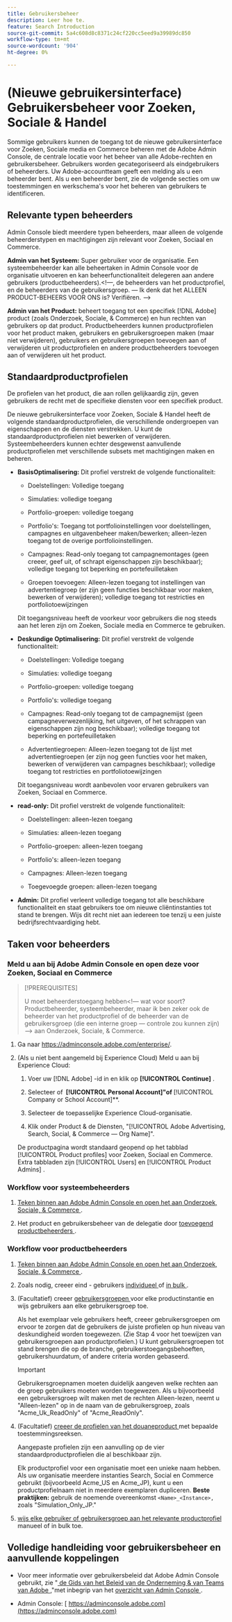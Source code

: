 ```yaml
---
title: Gebruikersbeheer
description: Leer hoe te.
feature: Search Introduction
source-git-commit: 5a4c608d8c8371c24cf220cc5eed9a39989dc850
workflow-type: tm+mt
source-wordcount: '904'
ht-degree: 0%

---
```


# (Nieuwe gebruikersinterface) Gebruikersbeheer voor Zoeken, Sociale &amp; Handel

Sommige gebruikers kunnen de toegang tot de nieuwe gebruikersinterface voor Zoeken, Sociale media en Commerce beheren met de Adobe Admin Console, de centrale locatie voor het beheer van alle Adobe-rechten en gebruikersbeheer. Gebruikers worden gecategoriseerd als eindgebruikers of beheerders. Uw Adobe-accountteam geeft een melding als u een beheerder bent. Als u een beheerder bent, zie de volgende secties om uw toestemmingen en werkschema&#39;s voor het beheren van gebruikers te identificeren.<!-- How can you see what your user role is, or will your Adobe Account Team tell you? -->

## Relevante typen beheerders

Admin Console biedt meerdere typen beheerders, maar alleen de volgende beheerderstypen en machtigingen zijn relevant voor Zoeken, Sociaal en Commerce.

**Admin van het Systeem:** Super gebruiker voor de organisatie. Een systeembeheerder kan alle beheertaken in Admin Console voor de organisatie uitvoeren en kan beheerfunctionaliteit delegeren aan andere gebruikers (productbeheerders).&lt;!—, de beheerders van het productprofiel, en de beheerders van de gebruikersgroep.  — Ik denk dat het ALLEEN PRODUCT-BEHEERS VOOR ONS is?  Verifiëren. —>

**Admin van het Product:** beheert toegang tot een specifiek [!DNL Adobe] product (zoals Onderzoek, Sociale, &amp; Commerce) en hun rechten van gebruikers op dat product. Productbeheerders kunnen productprofielen voor het product maken, gebruikers en gebruikersgroepen maken (maar niet verwijderen), gebruikers en gebruikersgroepen toevoegen aan of verwijderen uit productprofielen en andere productbeheerders toevoegen aan of verwijderen uit het product.

<!--
**Product profile admin:** Manages assigned product profiles for individual products. A product profile admin can add (but not remove) users and user groups to the organization; add or remove users and user groups from product profiles; and assign or revoke permissions from product profiles. [I don't think this is applicable: and manage the product roles for product profiles.]

**User group admin:** Manages assigned user groups and their access rights. A user group admin can add or remove users from groups and add or remove user group admins from groups.
-->

## Standaardproductprofielen

De profielen van het product, die aan rollen gelijkaardig zijn, geven gebruikers de recht met de specifieke diensten voor een specifiek product.

De nieuwe gebruikersinterface voor Zoeken, Sociale &amp; Handel heeft de volgende standaardproductprofielen, die verschillende ondergroepen van eigenschappen en de diensten verstrekken. U kunt de standaardproductprofielen niet bewerken of verwijderen. Systeembeheerders kunnen echter desgewenst aanvullende productprofielen met verschillende subsets met machtigingen maken en beheren.

* **BasisOptimalisering:** Dit profiel verstrekt de volgende functionaliteit:

   * Doelstellingen: Volledige toegang

   * Simulaties: volledige toegang

   * Portfolio-groepen: volledige toegang

   * Portfolio&#39;s: Toegang tot portfolioinstellingen voor doelstellingen, campagnes en uitgavenbeheer maken/bewerken; alleen-lezen toegang tot de overige portfolioinstellingen.

   * Campagnes: Read-only toegang tot campagnemontages (geen creeer, geef uit, of schrapt eigenschappen zijn beschikbaar); volledige toegang tot beperking en portefeuilletaken <!-- Is that the correct wording? -->

   * Groepen toevoegen: Alleen-lezen toegang tot instellingen van advertentiegroep (er zijn geen functies beschikbaar voor maken, bewerken of verwijderen); volledige toegang tot restricties en portfoliotoewijzingen <!-- Is that the correct wording? -->

  Dit toegangsniveau heeft de voorkeur voor gebruikers die nog steeds aan het leren zijn om Zoeken, Sociale media en Commerce te gebruiken.

* **Deskundige Optimalisering:** Dit profiel verstrekt de volgende functionaliteit:

   * Doelstellingen: Volledige toegang

   * Simulaties: volledige toegang

   * Portfolio-groepen: volledige toegang

   * Portfolio&#39;s: volledige toegang

   * Campagnes: Read-only toegang tot de campagnemijst (geen campagneverwezenlijking, het uitgeven, of het schrappen van eigenschappen zijn nog beschikbaar); volledige toegang tot beperking en portefeuilletaken <!-- Is that the correct wording? -->

   * Advertentiegroepen: Alleen-lezen toegang tot de lijst met advertentiegroepen (er zijn nog geen functies voor het maken, bewerken of verwijderen van campagnes beschikbaar); volledige toegang tot restricties en portfoliotoewijzingen <!-- Is that the correct wording? -->

  Dit toegangsniveau wordt aanbevolen voor ervaren gebruikers van Zoeken, Sociaal en Commerce.

* **read-only:** Dit profiel verstrekt de volgende functionaliteit:

   * Doelstellingen: alleen-lezen toegang

   * Simulaties: alleen-lezen toegang

   * Portfolio-groepen: alleen-lezen toegang

   * Portfolio&#39;s: alleen-lezen toegang

   * Campagnes: Alleen-lezen toegang

   * Toegevoegde groepen: alleen-lezen toegang

* **Admin:** Dit profiel verleent volledige toegang tot alle beschikbare functionaliteit en staat gebruikers toe om nieuwe cliëntinstanties tot stand te brengen. Wijs dit recht niet aan iedereen toe tenzij u een juiste bedrijfsrechtvaardiging hebt.

<!-- Do I need to include this? If so, adjust wording as needed

## Product-specific instances

 -->

## Taken voor beheerders

### Meld u aan bij Adobe Admin Console en open deze voor Zoeken, Sociaal en Commerce

>[!PREREQUISITES]
>
>U moet beheerderstoegang hebben&lt;!— wat voor soort? Productbeheerder, systeembeheerder, maar ik ben zeker ook de beheerder van het productprofiel of de beheerder van de gebruikersgroep (die een interne groep — controle zou kunnen zijn) —> aan Onderzoek, Sociale, &amp; Commerce.

1. Ga naar https://adminconsole.adobe.com/enterprise/.

1. (Als u niet bent aangemeld bij Experience Cloud) Meld u aan bij Experience Cloud:

   1. Voer uw [!DNL Adobe] -id in en klik op **[!UICONTROL Continue]** .

   1. Selecteer of **&#x200B; [!UICONTROL Personal Account]&quot;of &#x200B;** [!UICONTROL Company or School Account]**.<!-- Will it necessarily be "Company or School Account?" -->

   1. Selecteer de toepasselijke Experience Cloud-organisatie.

   1. Klik onder Product &amp; de Diensten, &quot;[!UICONTROL Adobe Advertising, Search, Social, & Commerce — Org Name]&quot;.

   De productpagina wordt standaard geopend op het tabblad [!UICONTROL Product profiles] voor Zoeken, Sociaal en Commerce. Extra tabbladen zijn [!UICONTROL Users] en [!UICONTROL Product Admins] .

### Workflow voor systeembeheerders

1. [ Teken binnen aan Adobe Admin Console en open het aan Onderzoek, Sociale, &amp; Commerce ](#open-admin-console).

1. Het product en gebruikersbeheer van de delegatie door [ toevoegend productbeheerders ](https://helpx.adobe.com/nl/enterprise/using/admin-roles.html#enterprise).

<!-- what else? -->

### Workflow voor productbeheerders

1. [ Teken binnen aan Adobe Admin Console en open het aan Onderzoek, Sociale, &amp; Commerce ](#open-admin-console).

1. Zoals nodig, creeer eind - gebruikers [ individueel ](https://helpx.adobe.com/nl/enterprise/using/manage-users-individually.html) of [ in bulk ](https://helpx.adobe.com/nl/enterprise/using/bulk-upload-users.html).

1. (Facultatief) creeer [ gebruikersgroepen ](https://helpx.adobe.com/nl/enterprise/using/user-groups.html) voor elke productinstantie en wijs gebruikers aan elke gebruikersgroep toe.

   Als het exemplaar vele gebruikers heeft, creeer gebruikersgroepen om ervoor te zorgen dat de gebruikers de juiste profielen op hun niveau van deskundigheid worden toegewezen. (Zie Stap 4 voor het toewijzen van gebruikersgroepen aan productprofielen.) U kunt gebruikersgroepen tot stand brengen die op de branche, gebruikerstoegangsbehoeften, gebruikershuurdatum, of andere criteria worden gebaseerd.

   >[!IMPORTANT]
   >
   >Gebruikersgroepnamen moeten duidelijk aangeven welke rechten aan de groep gebruikers moeten worden toegewezen. Als u bijvoorbeeld een gebruikersgroep wilt maken met de rechten Alleen-lezen, neemt u &quot;Alleen-lezen&quot; op in de naam van de gebruikersgroep, zoals &quot;Acme_Uk_ReadOnly&quot; of &quot;Acme_ReadOnly&quot;.

1. (Facultatief) [ creeer de profielen van het douaneproduct ](https://helpx.adobe.com/nl/enterprise/using/manage-product-profiles.html) met bepaalde toestemmingsreeksen.

   Aangepaste profielen zijn een aanvulling op de vier standaardproductprofielen die al beschikbaar zijn.

   Elk productprofiel voor een organisatie moet een unieke naam hebben. Als uw organisatie meerdere instanties Search, Social en Commerce gebruikt (bijvoorbeeld Acme_US en Acme_JP), kunt u een productprofielnaam niet in meerdere exemplaren dupliceren. **Beste praktijken:** gebruik de noemende overeenkomst `<Name>_<Instance>,` zoals &quot;Simulation_Only_JP.&quot;

1. [ wijs elke gebruiker of gebruikersgroep aan het relevante productprofiel ](https://helpx.adobe.com/nl/enterprise/using/manage-product-profiles.html) manueel of in bulk toe.

## Volledige handleiding voor gebruikersbeheer en aanvullende koppelingen

* Voor meer informatie over gebruikersbeleid dat Adobe Admin Console gebruikt, zie &quot;[ de Gids van het Beleid van de Onderneming &amp; van Teams van Adobe ](https://helpx.adobe.com/nl/enterprise/admin-guide.html),&quot;met inbegrip van het [ overzicht van Admin Console ](https://helpx.adobe.com/nl/enterprise/using/admin-console.html).

* Admin Console: [ https://adminconsole.adobe.com](https://adminconsole.adobe.com)
